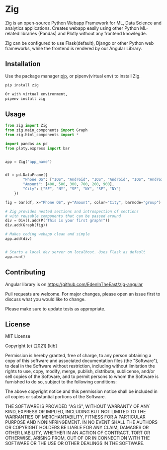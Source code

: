 # Zig 

Zig is an open-source Python Webapp Framework for ML, Data Science and analytics applications.
Creates webapp easily using other Python ML-related libraries (Pandas) and Plotly without any frontend knowlegde.

Zig can be configured to use Flask(default), Django or other Python web frameworks, while the frontend is rendered by our Angular Library.

 

## Installation

Use the package manager [pip](https://pip.pypa.io/en/stable/), or pipenv(virtual env) to install Zig.

```bash
pip install zig 

Or with virtual environment,
pipenv install zig


```

## Usage

```python
from zig import Zig
from zig.main_components import Graph
from zig.html_components import *

import pandas as pd
from ploty.express import bar 


app = Zig("app_name")


df = pd.DataFrame({
        "Phone OS": ["IOS", "Android", "IOS", "Android", "IOS", "Android"],
        "Amount": [400, 500, 300, 700, 200, 900],
        "City": ["SF", "NY", "SF", "NY", "SF", "NY"]
   	})

fig = bar(df, x="Phone OS", y="Amount", color="City", barmode="group")

# Zig provides nested sections and introspection of sections
# with reusable components that can be passed around
div = Div().add(P("This is your first graph!"))
div.add(Graph(fig))

# Makes coding webapp clean and simple
app.add(div)


# Starts a local dev server on localhost. Uses Flask as default
app.run()


```

## Contributing
Angular library is on https://github.com/EdenInTheEast/zig-angular 


Pull requests are welcome. For major changes, please open an issue first to discuss what you would like to change.

Please make sure to update tests as appropriate.

## License
MIT License

Copyright (c) [2021] [kib]

Permission is hereby granted, free of charge, to any person obtaining a copy
of this software and associated documentation files (the "Software"), to deal
in the Software without restriction, including without limitation the rights
to use, copy, modify, merge, publish, distribute, sublicense, and/or sell
copies of the Software, and to permit persons to whom the Software is
furnished to do so, subject to the following conditions:

The above copyright notice and this permission notice shall be included in all
copies or substantial portions of the Software.

THE SOFTWARE IS PROVIDED "AS IS", WITHOUT WARRANTY OF ANY KIND, EXPRESS OR
IMPLIED, INCLUDING BUT NOT LIMITED TO THE WARRANTIES OF MERCHANTABILITY,
FITNESS FOR A PARTICULAR PURPOSE AND NONINFRINGEMENT. IN NO EVENT SHALL THE
AUTHORS OR COPYRIGHT HOLDERS BE LIABLE FOR ANY CLAIM, DAMAGES OR OTHER
LIABILITY, WHETHER IN AN ACTION OF CONTRACT, TORT OR OTHERWISE, ARISING FROM,
OUT OF OR IN CONNECTION WITH THE SOFTWARE OR THE USE OR OTHER DEALINGS IN THE
SOFTWARE.
